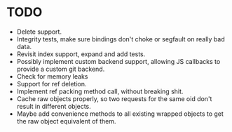 # TODO

* Delete support.
* Integrity tests, make sure bindings don't choke or segfault on really bad data.
* Revisit index support, expand and add tests.
* Possibly implement custom backend support, allowing JS callbacks to provide a custom git backend.
* Check for memory leaks
* Support for ref deletion.
* Implement ref packing method call, without breaking shit.
* Cache raw objects properly, so two requests for the same oid don't result in different objects.
* Maybe add convenience methods to all existing wrapped objects to get the raw object equivalent of them.
